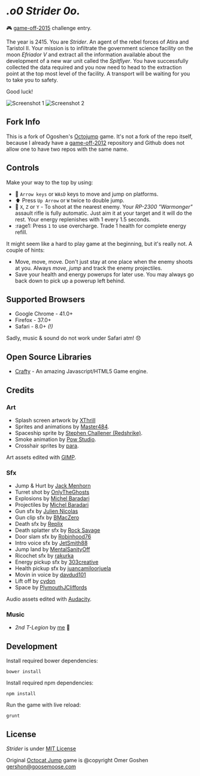 _.o0 Strider 0o._
===============================

:video_game: [game-off-2015](https://github.com/blog/1972-the-game-has-changed) challenge entry.

The year is 2415. You are _Strider_. An agent of the rebel forces of Atira and Taristol II. Your mission is to infiltrate the government science facility on the moon *Efriador V* and extract all the information available about the development of a new war unit called the *Spitflyer*. You have successfully collected the data required and you now need to head to the extraction point at the top most level of the facility. A transport will be waiting for you to take you to safety. 

Good luck!

![Screenshot 1](http://i.imgur.com/NvyohaR.png) ![Screenshot 2](http://i.imgur.com/reiuW2Z.png)

## Fork Info

This is a fork of Ogoshen's [Octojump](https://github.com/ogoshen/game-off-2012) game. It's not a fork of the repo itself, because I already have a [game-off-2012](https://github.com/petarov/game-off-2012) repository and Github does not allow one to have two repos with the same name.

## Controls

Make your way to the top by using:

  * :running: `Arrow keys` or `WAsD` keys to move and jump on platforms. 
  * :arrow_up: Press `Up Arrow` or `W` twice to double jump.
  * :gun: `X`, `Z` or `Y` - To shoot at the nearest enemy. Your *RP-2300 "Warmonger"* assault rifle is fully automatic. Just aim it at your target and it will do the rest. Your energy replenishes with 1 every 1.5 seconds.
  * :rage1: Press `1` to use overcharge. Trade 1 health for complete energy refill.

It might seem like a hard to play game at the beginning, but it's really not. A couple of hints:

 * Move, move, move. Don't just stay at one place when the enemy shoots at you. Always *move*, *jump* and track the enemy projectiles.
 * Save your health and energy powerups for later use. You may always go back down to pick up a powerup left behind.

## Supported Browsers

  * Google Chrome - 41.0+
  * Firefox - 37.0+
  * Safari - 8.0+ _(!)_

Sadly, music & sound do not work under Safari atm! :disappointed:

## Open Source Libraries

  * [Crafty](http://craftyjs.com) - An amazing Javascript/HTML5 Game engine.

## Credits
### Art

  * Splash screen artwork by [XThrill](https://twitter.com/XThrill)
  * Sprites and animations by [Master484](http://opengameart.org/content/open-gunner-starter-kit).
  * Spaceship sprite by [Stephen Challener (Redshrike)](http://opengameart.org/content/space-ship-building-bits-volume-1).
  * Smoke animation by [Pow Studio](http://powstudios.com/content/smoke-animation-pack-1).
  * Crosshair sprites by [para](http://opengameart.org/content/64-crosshairs-pack).

Art assets edited with [GIMP](http://www.gimp.org/).

### Sfx

  * Jump & Hurt by [Jack Menhorn](http://opengameart.org/content/fps-placeholder-sounds)
  * Turret shot by [OnlyTheGhosts](https://www.freesound.org/people/OnlyTheGhosts/sounds/251430/)
  * Explosions by [Michel Baradari](http://opengameart.org/content/2-high-quality-explosions)
  * Projectiles by [Michel Baradari](http://opengameart.org/content/4-projectile-launches)
  * Gun sfx by [Julien Nicolas](https://www.freesound.org/people/Julien%20Nicolas/sounds/133799/)
  * Gun clip sfx by [BMacZero](https://www.freesound.org/people/BMacZero/sounds/94119/)
  * Death sfx by [Replix](https://www.freesound.org/people/Replix/sounds/173126/)
  * Death splatter sfx by [Rock Savage](https://www.freesound.org/people/Rock%20Savage/sounds/81042/)
  * Door slam sfx by [Robinhood76](https://www.freesound.org/people/Robinhood76/sounds/104644/)
  * Intro voice sfx by [JetSmith88](https://www.freesound.org/people/JetSmith88/sounds/206070/)
  * Jump land by [MentalSanityOff](https://www.freesound.org/people/MentalSanityOff/sounds/170504/)
  * Ricochet sfx by [rakurka](https://www.freesound.org/people/rakurka/sounds/109957/)
  * Energy pickup sfx by [303creative](https://www.freesound.org/people/303creative/sounds/39953/)
  * Health pickup sfx by [juancamiloorjuela](https://www.freesound.org/people/juancamiloorjuela/sounds/204318/)
  * Movin in voice by [davdud101](https://www.freesound.org/people/davdud101/sounds/150504/)
  * Lift off by [cydon](https://www.freesound.org/people/cydon/sounds/126507/)
  * Space by [PlymouthJCliffords](https://www.freesound.org/people/PlymouthJCliffords/sounds/164842/)

Audio assets edited with [Audacity](http://audacity.sourceforge.net/).

### Music

  * _2nd T-Legion_ by [me](http://kenamick.com/pro-xex) :metal:

## Development

Install required bower dependencies:

    bower install

Install required npm dependencies:

    npm install

Run the game with live reload:

    grunt

## License

*Strider* is under [MIT License](LICENSE)

Original [Octocat Jump](https://github.com/ogoshen/game-off-2012) game is @copyright Omer Goshen <gershon@goosemoose.com>
